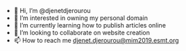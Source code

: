- 👋 Hi, I’m @djenetdjerourou
- 👀 I’m interested in owning my personal domain
- 🌱 I’m currently learning how to publish articles online
- 💞️ I’m looking to collaborate on website creation
- 📫 How to reach me djenet.djerourou@mim2019.esmt.org

<!---
djenetdjerourou/djenetdjerourou is a ✨ special ✨ repository because its `README.md` (this file) appears on your GitHub profile.
You can click the Preview link to take a look at your changes.
--->
